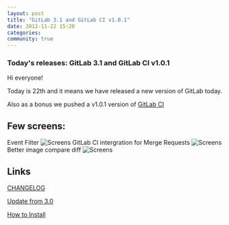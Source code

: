 ```yaml
---
layout: post
title: "GitLab 3.1 and GitLab CI v1.0.1"
date: 2012-11-22 15:20
categories:
community: true
---
```


### Today's releases: GitLab 3.1 and GitLab CI v1.0.1

Hi everyone!

Today is 22th and it means we have released a new version of GitLab today.

Also as a bonus we pushed a v1.0.1 version of [GitLab CI](/2012/11/13/continuous-integration-server-from-gitlab/)

<!-- more -->


## Few screens:
Event Filter
![Screens](/images/3_1/1.png)
GitLab CI intergration for Merge Requests
![Screens](/images/3_1/2.png)
Better image compare diff
![Screens](/images/3_1/3.png)

## Links

[CHANGELOG](https://github.com/gitlabhq/gitlabhq/blob/v3.1.0/CHANGELOG)

[Update from 3.0](https://github.com/gitlabhq/gitlabhq/wiki/From-3.0-to-3.1)

[How to Install](https://github.com/gitlabhq/gitlabhq/blob/v3.1.0/doc/installation.md)



